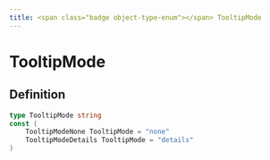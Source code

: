 ```yaml
---
title: <span class="badge object-type-enum"></span> TooltipMode
---
```

# <span class="badge object-type-enum"></span> TooltipMode

## Definition

```go
type TooltipMode string
const (
	TooltipModeNone TooltipMode = "none"
	TooltipModeDetails TooltipMode = "details"
)

```
